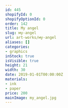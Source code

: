 ```yaml
---
id: 445
shopifyId: 0
shopifyOptionId: 0
order: 142
title: Мy angel
slug: мy-angel
url: art-works/мy-angel
aliases: []
categories:
- graphics
inStock: true
isVisible: true
height: 21
width: 30
date: 2019-01-01T00:00:00Z
materials:
- ink
- paper
price: 200
mainImage: my_angel.jpg
---
```

